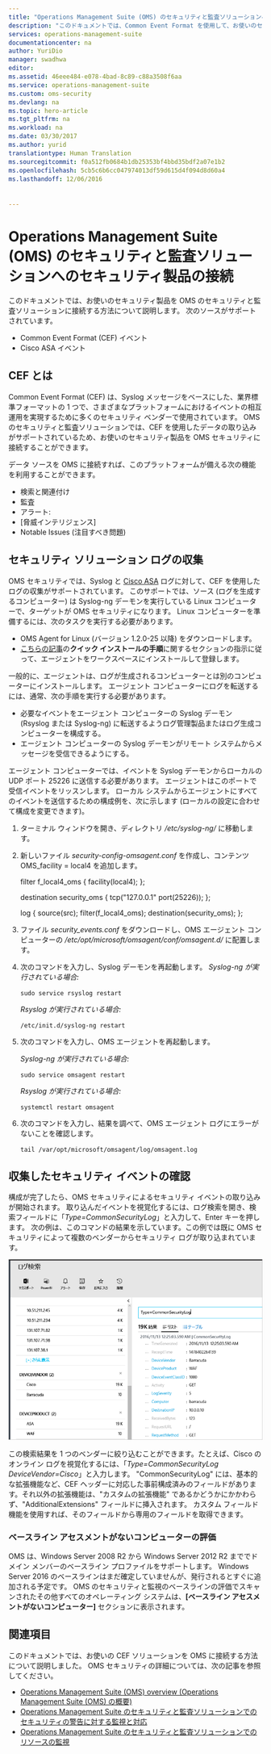 ```yaml
---
title: "Operations Management Suite (OMS) のセキュリティと監査ソリューションへのセキュリティ製品の接続 | Microsoft Docs"
description: "このドキュメントでは、Common Event Format を使用して、お使いのセキュリティ製品を Operations Management Suite のセキュリティと監査ソリューションに接続する方法について説明します。"
services: operations-management-suite
documentationcenter: na
author: YuriDio
manager: swadhwa
editor: 
ms.assetid: 46eee484-e078-4bad-8c89-c88a3508f6aa
ms.service: operations-management-suite
ms.custom: oms-security
ms.devlang: na
ms.topic: hero-article
ms.tgt_pltfrm: na
ms.workload: na
ms.date: 03/30/2017
ms.author: yurid
translationtype: Human Translation
ms.sourcegitcommit: f0a512fb0684b1db25353bf4bbd35bdf2a07e1b2
ms.openlocfilehash: 5cb5c6b6cc047974013df59d615d4f094d8d60a4
ms.lasthandoff: 12/06/2016


---
```

# <a name="connecting-your-security-products-to-the-operations-management-suite-oms-security-and-audit-solution"></a>Operations Management Suite (OMS) のセキュリティと監査ソリューションへのセキュリティ製品の接続 
このドキュメントでは、お使いのセキュリティ製品を OMS のセキュリティと監査ソリューションに接続する方法について説明します。 次のソースがサポートされています。

- Common Event Format (CEF) イベント
- Cisco ASA イベント


## <a name="what-is-cef"></a>CEF とは
Common Event Format (CEF) は、Syslog メッセージをベースにした、業界標準フォーマットの 1 つで、さまざまなプラットフォームにおけるイベントの相互運用を実現するために多くのセキュリティ ベンダーで使用されています。 OMS のセキュリティと監査ソリューションでは、CEF を使用したデータの取り込みがサポートされているため、お使いのセキュリティ製品を OMS セキュリティに接続することができます。 

データ ソースを OMS に接続すれば、このプラットフォームが備える次の機能を利用することができます。

- 検索と関連付け
- 監査
- アラート:
- [脅威インテリジェンス]
- Notable Issues (注目すべき問題)

## <a name="collection-of-security-solution-logs"></a>セキュリティ ソリューション ログの収集

OMS セキュリティでは、Syslog と [Cisco ASA](https://blogs.technet.microsoft.com/msoms/2016/08/25/add-your-cisco-asa-logs-to-oms-security/) ログに対して、CEF を使用したログの収集がサポートされています。 このサポートでは、ソース (ログを生成するコンピューター) は Syslog-ng デーモンを実行している Linux コンピューターで、ターゲットが OMS セキュリティになります。 Linux コンピューターを準備するには、次のタスクを実行する必要があります。

- OMS Agent for Linux (バージョン 1.2.0-25 以降) をダウンロードします。
- [こちらの記事](https://github.com/Microsoft/OMS-Agent-for-Linux/blob/master/docs/OMS-Agent-for-Linux.md#steps-to-install-the-oms-agent-for-linux)の**クイック インストールの手順**に関するセクションの指示に従って、エージェントをワークスペースにインストールして登録します。

一般的に、エージェントは、ログが生成されるコンピューターとは別のコンピューターにインストールします。 エージェント コンピューターにログを転送するには、通常、次の手順を実行する必要があります。

- 必要なイベントをエージェント コンピューターの Syslog デーモン (Rsyslog または Syslog-ng) に転送するようログ管理製品またはログ生成コンピューターを構成する。
- エージェント コンピューターの Syslog デーモンがリモート システムからメッセージを受信できるようにする。

エージェント コンピューターでは、イベントを Syslog デーモンからローカルの UDP ポート 25226 に送信する必要があります。 エージェントはこのポートで受信イベントをリッスンします。 ローカル システムからエージェントにすべてのイベントを送信するための構成例を、次に示します (ローカルの設定に合わせて構成を変更できます)。

1. ターミナル ウィンドウを開き、ディレクトリ */etc/syslog-ng/* に移動します。 
2. 新しいファイル *security-config-omsagent.conf* を作成し、コンテンツ OMS_facility = local4 を追加します。
    
    filter f_local4_oms { facility(local4); };

    destination security_oms { tcp("127.0.0.1" port(25226)); };

    log { source(src); filter(f_local4_oms); destination(security_oms); };
    
3. ファイル *security_events.conf* をダウンロードし、OMS エージェント コンピューターの */etc/opt/microsoft/omsagent/conf/omsagent.d/* に配置します。
4. 次のコマンドを入力し、Syslog デーモンを再起動します。 *Syslog-ng が実行されている場合:*
    
    ```
    sudo service rsyslog restart
    ```

    *Rsyslog が実行されている場合:*
    
    ```
    /etc/init.d/syslog-ng restart
    ```
5. 次のコマンドを入力し、OMS エージェントを再起動します。

    *Syslog-ng が実行されている場合:*
    
    ```
    sudo service omsagent restart
    ```

    *Rsyslog が実行されている場合:*
    
    ```
    systemctl restart omsagent
    ```
6. 次のコマンドを入力し、結果を調べて、OMS エージェント ログにエラーがないことを確認します。

    ```    
    tail /var/opt/microsoft/omsagent/log/omsagent.log
    ```

## <a name="reviewing-collected-security-events"></a>収集したセキュリティ イベントの確認

構成が完了したら、OMS セキュリティによるセキュリティ イベントの取り込みが開始されます。 取り込んだイベントを視覚化するには、ログ検索を開き、検索フィールドに「*Type=CommonSecurityLog*」と入力して、Enter キーを押します。 次の例は、このコマンドの結果を示しています。この例では既に OMS セキュリティによって複数のベンダーからセキュリティ ログが取り込まれています。
   
![OMS のセキュリティと監査のベースラインの評価](./media/oms-security-connect-products/oms-security-connect-products-fig1.png)

この検索結果を 1 つのベンダーに絞り込むことができます。たとえば、Cisco のオンライン ログを視覚化するには、「*Type=CommonSecurityLog DeviceVendor=Cisco*」と入力します。 "CommonSecurityLog" には、基本的な拡張機能など、CEF ヘッダーに対応した事前構成済みのフィールドがあります。それ以外の拡張機能は、"カスタムの拡張機能" であるかどうかにかかわらず、"AdditionalExtensions" フィールドに挿入されます。 カスタム フィールド機能を使用すれば、そのフィールドから専用のフィールドを取得できます。 

### <a name="accessing-computers-missing-baseline-assessment"></a>ベースライン アセスメントがないコンピューターの評価
OMS は、Windows Server 2008 R2 から Windows Server 2012 R2 まででドメイン メンバーのベースライン プロファイルをサポートします。 Windows Server 2016 のベースラインはまだ確定していませんが、発行されるとすぐに追加される予定です。 OMS のセキュリティと監視のベースラインの評価でスキャンされたその他すべてのオペレーティング システムは、**[ベースライン アセスメントがないコンピューター]** セクションに表示されます。

## <a name="see-also"></a>関連項目
このドキュメントでは、お使いの CEF ソリューションを OMS に接続する方法について説明しました。 OMS セキュリティの詳細については、次の記事を参照してください。

* [Operations Management Suite (OMS) overview (Operations Management Suite (OMS) の概要)](operations-management-suite-overview.md)
* [Operations Management Suite のセキュリティと監査ソリューションでのセキュリティの警告に対する監視と対応](oms-security-responding-alerts.md)
* [Operations Management Suite のセキュリティと監査ソリューションでのリソースの監視](oms-security-monitoring-resources.md)


